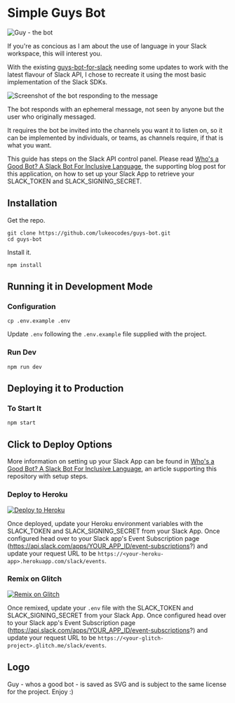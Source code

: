 # Simple Guys Bot

![Guy - the bot](https://github.com/lukeocodes/guys-bot/raw/master/assets/128w/standard-whos-a-good-bot.png "Guy - the bot logo")

If you're as concious as I am about the use of language in your Slack workspace, this will interest you.

With the existing [guys-bot-for-slack](https://glitch.com/~guys-bot-for-slack) needing some updates to work with the latest flavour of Slack API, I chose to recreate it using the most basic implementation of the Slack SDKs.

![Screenshot of the bot responding to the message](https://github.com/lukeocodes/guys-bot/raw/master/screenshot.gif "Screenshot of the bot responding to the message")

The bot responds with an ephemeral message, not seen by anyone but the user who originally messaged.

It requires the bot be invited into the channels you want it to listen on, so it can be implemented by individuals, or teams, as channels require, if that is what you want.

This guide has steps on the Slack API control panel. Please read [Who's a Good Bot? A Slack Bot For Inclusive Language](https://dev.to/lukeocodes/who-s-a-good-bot-a-slack-bot-for-inclusive-language-2fkh), the supporting blog post for this application, on how to set up your Slack App to retrieve your SLACK_TOKEN and SLACK_SIGNING_SECRET.

## Installation

Get the repo.

```shell
git clone https://github.com/lukeocodes/guys-bot.git
cd guys-bot
```

Install it.

```shell
npm install
```

## Running it in Development Mode

### Configuration

```shell
cp .env.example .env
```

Update `.env` following the `.env.example` file supplied with the project.

### Run Dev

```shell
npm run dev
```

## Deploying it to Production

### To Start It

```shell
npm start
```

## Click to Deploy Options

More information on setting up your Slack App can be found in [Who's a Good Bot? A Slack Bot For Inclusive Language](https://dev.to/lukeocodes/who-s-a-good-bot-a-slack-bot-for-inclusive-language-2fkh), an article supporting this repository with setup steps.

### Deploy to Heroku

[![Deploy to Heroku](https://www.herokucdn.com/deploy/button.svg)](https://heroku.com/deploy)

Once deployed, update your Heroku environment variables with the SLACK_TOKEN and SLACK_SIGNING_SECRET from your Slack App. Once configured head over to your Slack app's Event Subscription page (https://api.slack.com/apps/YOUR_APP_ID/event-subscriptions?) and update your request URL to be `https://<your-heroku-app>.herokuapp.com/slack/events`.

### Remix on Glitch

[![Remix on Glitch](https://cdn.glitch.com/2703baf2-b643-4da7-ab91-7ee2a2d00b5b%2Fremix-button.svg)](https://glitch.com/edit/#!/import/github/lukeocodes/guys-bot)

Once remixed, update your `.env` file with the SLACK_TOKEN and SLACK_SIGNING_SECRET from your Slack App. Once configured head over to your Slack app's Event Subscription page (https://api.slack.com/apps/YOUR_APP_ID/event-subscriptions?) and update your request URL to be `https://<your-glitch-project>.glitch.me/slack/events`.

## Logo

Guy - whos a good bot - is saved as SVG and is subject to the same license for the project. Enjoy :)